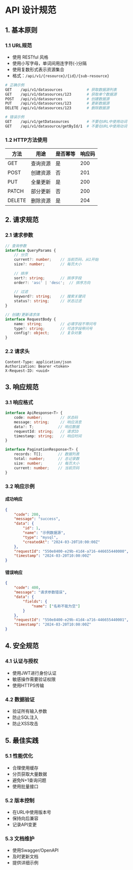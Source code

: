 # API 设计规范

## 1. 基本原则

### 1.1 URL规范
- 使用 RESTful 风格
- 使用小写字母，单词间用连字符(-)分隔
- 使用复数形式表示资源集合
- 格式：`/api/v1/{resource}/{id}/{sub-resource}`

```bash
# 正确示例
GET    /api/v1/datasources           # 获取数据源列表
GET    /api/v1/datasources/123       # 获取单个数据源
POST   /api/v1/datasources           # 创建数据源
PUT    /api/v1/datasources/123       # 更新数据源
DELETE /api/v1/datasources/123       # 删除数据源

# 错误示例
GET    /api/v1/getDatasources        # 不要在URL中使用动词
GET    /api/v1/datasource/getById/1  # 不要在URL中使用动词
```

### 1.2 HTTP方法使用
| 方法   | 用途     | 是否幂等 | 响应码 |
|--------|---------|----------|--------|
| GET    | 查询资源 | 是      | 200    |
| POST   | 创建资源 | 否      | 201    |
| PUT    | 全量更新 | 是      | 200    |
| PATCH  | 部分更新 | 否      | 200    |
| DELETE | 删除资源 | 是      | 204    |

## 2. 请求规范

### 2.1 请求参数
```typescript
// 查询参数
interface QueryParams {
    // 分页
    current?: number;    // 当前页码，从1开始
    size?: number;       // 每页大小
    
    // 排序
    sort?: string;       // 排序字段
    order?: 'asc' | 'desc';  // 排序方向
    
    // 过滤
    keyword?: string;    // 搜索关键词
    status?: string;     // 状态过滤
}

// 创建/更新请求体
interface RequestBody {
    name: string;        // 必填字段不带问号
    type?: string;       // 可选字段带问号
    config?: object;     // 复杂对象
}
```

### 2.2 请求头
```http
Content-Type: application/json
Authorization: Bearer <token>
X-Request-ID: <uuid>
```

## 3. 响应规范

### 3.1 响应格式
```typescript
interface ApiResponse<T> {
    code: number;        // 状态码
    message: string;     // 响应消息
    data?: T;           // 响应数据
    requestId: string;   // 请求ID
    timestamp: string;   // 响应时间
}

interface PaginationResponse<T> {
    records: T[];       // 数据列表
    total: number;      // 总记录数
    size: number;       // 每页大小
    current: number;    // 当前页码
}
```

### 3.2 响应示例

#### 成功响应
```json
{
    "code": 200,
    "message": "success",
    "data": {
        "id": 1,
        "name": "示例数据源",
        "type": "mysql",
        "createdAt": "2024-03-20T10:00:00Z"
    },
    "requestId": "550e8400-e29b-41d4-a716-446655440000",
    "timestamp": "2024-03-20T10:00:00Z"
}
```

#### 错误响应
```json
{
    "code": 400,
    "message": "请求参数错误",
    "data": {
        "fields": {
            "name": ["名称不能为空"]
        }
    },
    "requestId": "550e8400-e29b-41d4-a716-446655440001",
    "timestamp": "2024-03-20T10:00:00Z"
}
```

## 4. 安全规范

### 4.1 认证与授权
- 使用JWT进行身份认证
- 敏感操作需要验证权限
- 使用HTTPS传输

### 4.2 数据验证
- 验证所有输入参数
- 防止SQL注入
- 防止XSS攻击

## 5. 最佳实践

### 5.1 性能优化
- 合理使用缓存
- 分页获取大量数据
- 避免N+1查询问题
- 使用批量接口

### 5.2 版本控制
- 在URL中使用版本号
- 保持向后兼容
- 记录API变更

### 5.3 文档维护
- 使用Swagger/OpenAPI
- 及时更新文档
- 提供详细示例